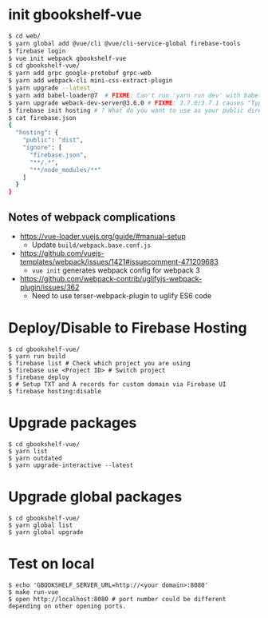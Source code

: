 # init gbookshelf-vue

```sh
$ cd web/
$ yarn global add @vue/cli @vue/cli-service-global firebase-tools
$ firebase login
$ vue init webpack gbookshelf-vue
$ cd gbookshelf-vue/
$ yarn add grpc google-protobuf grpc-web
$ yarn add webpack-cli mini-css-extract-plugin
$ yarn upgrade --latest
$ yarn add babel-loader@7  # FIXME: Can't run 'yarn run dev' with babel-loader@8
$ yarn upgrade weback-dev-server@3.6.0 # FIXME: 3.7.0/3.7.1 causes "TypeError: Cannot assign to read only property 'exports' of object '#<Object>'"
$ firebase init hosting # ? What do you want to use as your public directory? dist
$ cat firebase.json
{
  "hosting": {
    "public": "dist",
    "ignore": [
      "firebase.json",
      "**/.*",
      "**/node_modules/**"
    ]
  }
}
```

## Notes of webpack complications
- https://vue-loader.vuejs.org/guide/#manual-setup
    - Update `build/webpack.base.conf.js`
- https://github.com/vuejs-templates/webpack/issues/1421#issuecomment-471209683
    - `vue init` generates webpack config for webpack 3
- https://github.com/webpack-contrib/uglifyjs-webpack-plugin/issues/362
    - Need to use terser-webpack-plugin to uglify ES6 code

# Deploy/Disable to Firebase Hosting
```
$ cd gbookshelf-vue/
$ yarn run build
$ firebase list # Check which project you are using
$ firebase use <Project ID> # Switch project
$ firebase deploy
$ # Setup TXT and A records for custom domain via Firebase UI
$ firebase hosting:disable
```

# Upgrade packages

```
$ cd gbookshelf-vue/
$ yarn list
$ yarn outdated
$ yarn upgrade-interactive --latest
```

# Upgrade global packages

```
$ cd gbookshelf-vue/
$ yarn global list
$ yarn global upgrade
```

# Test on local

```
$ echo 'GBOOKSHELF_SERVER_URL=http://<your domain>:8080'
$ make run-vue
$ open http://localhost:8080 # port number could be different depending on other opening ports.
```
